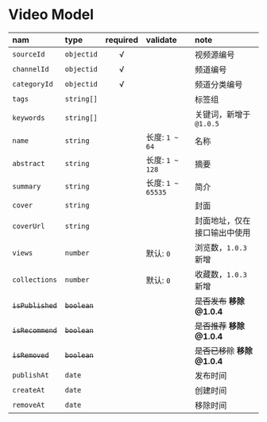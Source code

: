 # Video Model

nam               | type           | required | validate          | note
:---------------- | :------------- | :------: | :---------------- | :-------------------
`sourceId`        | `objectid`     | √        |                   | 视频源编号
`channelId`       | `objectid`     | √        |                   | 频道编号
`categoryId`      | `objectid`     | √        |                   | 频道分类编号
`tags`            | `string[]`     |          |                   | 标签组
`keywords`        | `string[]`     |          |                   | 关键词，新增于 `@1.0.5`
`name`            | `string`       |          | 长度: `1 ~ 64`    | 名称
`abstract`        | `string`       |          | 长度: `1 ~ 128`   | 摘要
`summary`         | `string`       |          | 长度: `1 ~ 65535` | 简介
`cover`           | `string`       |          |                   | 封面
`coverUrl`        | `string`       |          |                   | 封面地址，仅在接口输出中使用
`views`           | `number`       |          | 默认: `0`         | 浏览数，`1.0.3` 新增
`collections`     | `number`       |          | 默认: `0`         | 收藏数，`1.0.3` 新增
~~`isPublished`~~ | ~~`boolean`~~  |          |                   | ~~是否发布~~ **移除 @1.0.4**
~~`isRecommend`~~ | ~~`boolean`~~  |          |                   | ~~是否推荐~~ **移除 @1.0.4**
~~`isRemoved`~~   | ~~`boolean`~~  |          |                   | ~~是否已移除~~  **移除 @1.0.4**
`publishAt`       | `date`         |          |                   | 发布时间
`createAt`        | `date`         |          |                   | 创建时间
`removeAt`        | `date`         |          |                   | 移除时间
